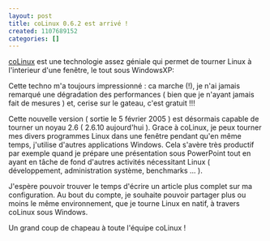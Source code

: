 ```yaml
---
layout: post
title: coLinux 0.6.2 est arrivé !
created: 1107689152
categories: []
---
```

<a href="http://www.colinux.org">coLinux</a> est une technologie assez géniale qui permet de tourner Linux à l'interieur d'une fenêtre, le tout sous WindowsXP:

Cette techno m'a toujours impressionné : ca marche (!), je n'ai jamais remarqué une dégradation des performances ( bien que je n'ayant jamais fait de mesures )
et, cerise sur le gateau, c'est gratuit !!!
<!--break-->
Cette nouvelle version ( sortie le 5 février 2005 ) est désormais capable de tourner un noyau 2.6 ( 2.6.10 aujourd'hui ).
Grace à coLinux, je peux tourner mes divers programmes Linux dans une fenêtre pendant qu'en même temps, j'utilise d'autres applications Windows.
Cela s'avère très productif par exemple quand je prépare une présentation sous PowerPoint tout en ayant en tâche de fond d'autres activités nécessitant Linux
( développement, administration système, benchmarks ... ).

J'espère pouvoir trouver le temps d'écrire un article plus complet sur ma configuration. Au bout du compte, je souhaite pouvoir partager plus ou moins le même
environnement, que je tourne Linux en natif, à travers coLinux sous Windows.

Un grand coup de chapeau à toute l'équipe coLinux !
